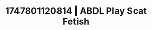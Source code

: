 ---
categories:
- Erotic tension tease
- Kinky dreams
- Authentic sex
- Pleasure mapping
- Erotic tension
image: /assets/images/1747801120814.jpg
layout: post
seo:
  description: Featured content with artistic ABDL Play, Scat Fetish. HD images available.
  keywords: ABDL Play, Scat Fetish
  og_image: /assets/images/1747801120814.jpg
  schema_type: VisualArtwork
tags:
- '#1747801120814'
- Scat Fetish
- ABDL Play
title: 1747801120814 | ABDL Play Scat Fetish
---